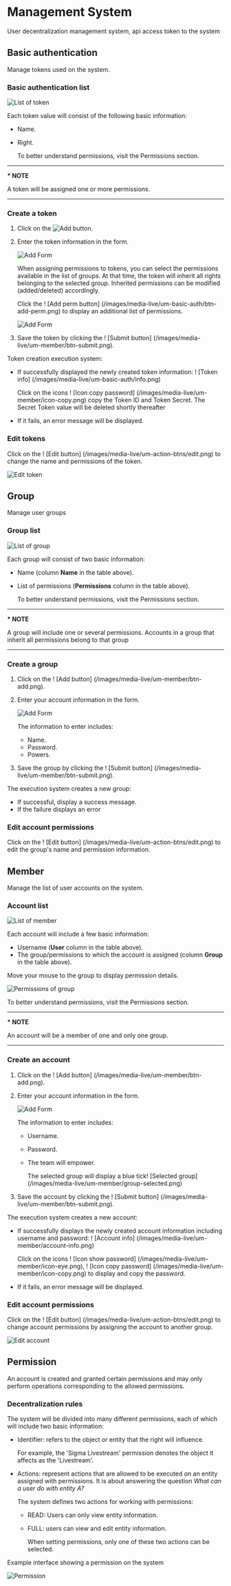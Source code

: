 # Management System

User decentralization management system, api access token to the system

## Basic authentication

Manage tokens used on the system.

### Basic authentication list

![List of token](/images/media-live/um-basic-auth/list.png)

Each token value will consist of the following basic information:

- Name.
- Right.

  To better understand permissions, visit the Permissions section.

***

**\* NOTE**

A token will be assigned one or more permissions.

***

### Create a token

1. Click on the ![Add button](/images/media-live/um-member/btn-add.png).

2. Enter the token information in the form.

   ![Add Form](/images/media-live/um-basic-auth/form-add.png)

   When assigning permissions to tokens, you can select the permissions available in the list of groups. At that time, the token will inherit all rights belonging to the selected group. Inherited permissions can be modified (added/deleted) accordingly.

   Click the ! [Add perm button] (/images/media-live/um-basic-auth/btn-add-perm.png) to display an additional list of permissions.

   ![Add Form](/images/media-live/um-basic-auth/form-add-2.png)

3. Save the token by clicking the ! [Submit button] (/images/media-live/um-member/btn-submit.png).

Token creation execution system:

- If successfully displayed the newly created token information:
  ! [Token info] (/images/media-live/um-basic-auth/info.png)

  Click on the icons ! [Icon copy password] (/images/media-live/um-member/icon-copy.png) copy the Token ID and Token Secret. The Secret Token value will be deleted shortly thereafter

- If it fails, an error message will be displayed.

### Edit tokens

Click on the ! [Edit button] (/images/media-live/um-action-btns/edit.png) to change the name and permissions of the token.

![Edit token](/images/media-live/um-basic-auth/form-edit.png)

## Group

Manage user groups

### Group list

![List of group](/images/media-live/um-group/list.png)

Each group will consist of two basic information:

- Name (column **Name** in the table above).
- List of permissions (**Permissions** column in the table above).

  To better understand permissions, visit the Permissions section.

***

**\* NOTE**

A group will include one or several permissions. Accounts in a group that inherit all permissions belong to that group

***

### Create a group

1. Click on the ! [Add button] (/images/media-live/um-member/btn-add.png).
2. Enter your account information in the form.

   ![Add Form](/images/media-live/um-group/form-add.png)

   The information to enter includes:

   - Name.
   - Password.
   - Powers.
3. Save the group by clicking the ! [Submit button] (/images/media-live/um-member/btn-submit.png).

The execution system creates a new group:

- If successful, display a success message.
- If the failure displays an error

### Edit account permissions

Click on the ! [Edit button] (/images/media-live/um-action-btns/edit.png) to edit the group's name and permission information.

## Member

Manage the list of user accounts on the system.

### Account list

![List of member](/images/media-live/um-member/list.png)

Each account will include a few basic information:

- Username (**User** column in the table above).
- The group/permissions to which the account is assigned (column **Group** in the table above).

Move your mouse to the group to display permission details.

![Permissions of group](/images/media-live/um-member/permission.png)

To better understand permissions, visit the Permissions section.

***

**\* NOTE**

An account will be a member of one and only one group.

***

### Create an account

1. Click on the ! [Add button] (/images/media-live/um-member/btn-add.png).
2. Enter your account information in the form.

   ![Add Form](/images/media-live/um-member/form-add.png)

   The information to enter includes:

   - Username.
   - Password.
   - The team will empower.

     The selected group will display a blue tick! [Selected group] (/images/media-live/um-member/group-selected.png)
3. Save the account by clicking the ! [Submit button] (/images/media-live/um-member/btn-submit.png).

The execution system creates a new account:

- If successfully displays the newly created account information including username and password:
  ! [Account info] (/images/media-live/um-member/account-info.png)

  Click on the icons ! [Icon show password] (/images/media-live/um-member/icon-eye.png), ! [Icon copy password] (/images/media-live/um-member/icon-copy.png) to display and copy the password.

- If it fails, an error message will be displayed.

### Edit account permissions

Click on the ! [Edit button] (/images/media-live/um-action-btns/edit.png) to change account permissions by assigning the account to another group.

![Edit account](/images/media-live/um-member/form-edit.png)

## Permission

An account is created and granted certain permissions and may only perform operations corresponding to the allowed permissions.

### Decentralization rules

The system will be divided into many different permissions, each of which will include two basic information:

- Identifier: refers to the object or entity that the right will influence.

  For example, the 'Sigma Livestream' permission denotes the object it affects as the 'Livestream'.
- Actions: represent actions that are allowed to be executed on an entity assigned with permissions. It is about answering the question _What can a user do with entity A?_

  The system defines two actions for working with permissions:

  - READ: Users can only view entity information.
  - FULL: users can view and edit entity information.

    When setting permissions, only one of these two actions can be selected.

Example interface showing a permission on the system

![Permission](/images/media-live/um-permission/general.png)
